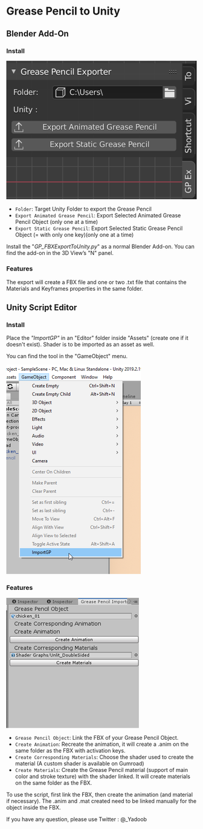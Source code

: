 # Grease Pencil to Unity

## Blender Add-On
### Install

![](doc/blender_ui.png)
* `Folder`: Target Unity Folder to export the Grease Pencil
* `Export Animated Grease Pencil`: Export Selected Animated Grease
  Pencil Object (only one at a time)
* `Export Static Grease Pencil`: Export Selected Static Grease Pencil
  Object (= with only one key)(only one at a time)

Install the "*GP_FBXExportToUnity.py*" as a normal Blender Add-on.
You can find the add-on in the 3D View’s "N" panel.

### Features

The export will create a FBX file and one or two .txt file that contains
the Materials and Keyframes properties in the same folder.

## Unity Script Editor

### Install

Place the *"ImportGP"* in an "Editor" folder inside "Assets" (create
one if it doesn't exist). Shader is to be imported as an asset as
well.

You can find the tool in the "GameObject" menu.

![](doc/unity_menu.png)

### Features

![](doc/unity_ui.png)
* `Grease Pencil Object`: Link the FBX of your Grease Pencil Object.
* `Create Animation`: Recreate the animation, it will create a .anim
  on the same folder as the FBX with activation keys.
* `Create Corresponding Materials`: Choose the shader used to create
  the material (A custom shader is available on Gumroad)
* `Create Materials`: Create the Grease Pencil material (support of
  main color and stroke texture) with the shader linked. It will
  create materials on the same folder as the FBX.

To use the script, first link the FBX, then create the animation (and
material if necessary). The .anim and .mat created need to be linked
manually for the object inside the FBX.

If you have any question, please use Twitter : @_Yadoob
